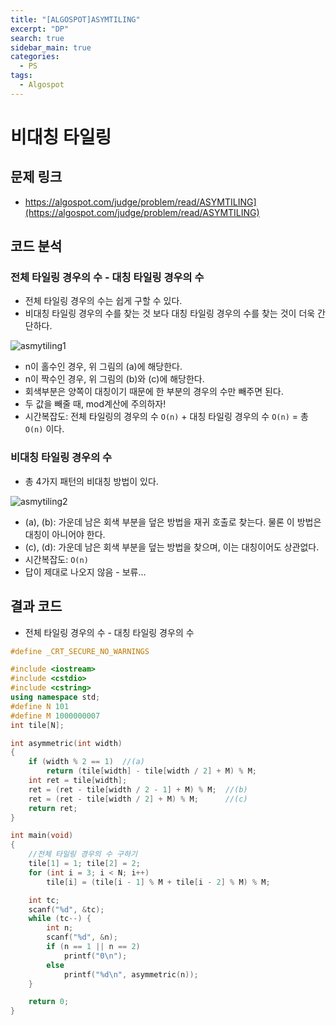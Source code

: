 ```yaml
---
title: "[ALGOSPOT]ASYMTILING"
excerpt: "DP"
search: true
sidebar_main: true
categories:
  - PS
tags:
  - Algospot
---
```


# 비대칭 타일링

## 문제 링크
- https://algospot.com/judge/problem/read/ASYMTILING](https://algospot.com/judge/problem/read/ASYMTILING)

## 코드 분석
### 전체 타일링 경우의 수 - 대칭 타일링 경우의 수
- 전체 타일링 경우의 수는 쉽게 구할 수 있다.
- 비대칭 타일링 경우의 수를 찾는 것 보다 대칭 타일링 경우의 수를 찾는 것이 더욱 간단하다.

![asmytiling1](https://user-images.githubusercontent.com/34755287/46851055-26888280-ce31-11e8-804c-b970edc94f47.JPG)

- n이 홀수인 경우, 위 그림의 (a)에 해당한다.
- n이 짝수인 경우, 위 그림의 (b)와 (c)에 해당한다.
- 회색부분은 양쪽이 대칭이기 때문에 한 부분의 경우의 수만 빼주면 된다.
- 두 값을 빼줄 때, mod계산에 주의하자!
- 시간복잡도: 전체 타일링의 경우의 수 ```O(n)``` + 대칭 타일링 경우의 수 ```O(n)``` = 총 ```O(n)``` 이다.

### 비대칭 타일링 경우의 수
- 총 4가지 패턴의 비대칭 방법이 있다.

![asmytiling2](https://user-images.githubusercontent.com/34755287/46851056-27211900-ce31-11e8-8957-b8bd58dbe71f.JPG)

- (a), (b): 가운데 남은 회색 부분을 덮은 방법을 재귀 호출로 찾는다. 물론 이 방법은 대칭이 아니어야 한다.
- (c), (d): 가운데 남은 회색 부분을 덮는 방법을 찾으며, 이는 대칭이어도 상관없다.
- 시간복잡도: ```O(n)```
- 답이 제대로 나오지 않음 - 보류...

## 결과 코드
- 전체 타일링 경우의 수 - 대칭 타일링 경우의 수

```cpp
#define _CRT_SECURE_NO_WARNINGS

#include <iostream>
#include <cstdio>
#include <cstring>
using namespace std;
#define N 101
#define M 1000000007
int tile[N];

int asymmetric(int width)
{
	if (width % 2 == 1)  //(a)
		return (tile[width] - tile[width / 2] + M) % M;
	int ret = tile[width];
	ret = (ret - tile[width / 2 - 1] + M) % M;  //(b)
	ret = (ret - tile[width / 2] + M) % M;      //(c)
	return ret;
}

int main(void)
{
	//전체 타일링 경우의 수 구하기
	tile[1] = 1; tile[2] = 2;
	for (int i = 3; i < N; i++)
		tile[i] = (tile[i - 1] % M + tile[i - 2] % M) % M;

	int tc;
	scanf("%d", &tc);
	while (tc--) {
		int n;
		scanf("%d", &n);
		if (n == 1 || n == 2)
			printf("0\n");
		else
			printf("%d\n", asymmetric(n));
	}

	return 0;
}
```
